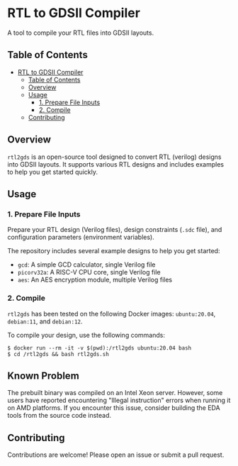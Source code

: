 # RTL to GDSII Compiler

A tool to compile your RTL files into GDSII layouts.

## Table of Contents

- [RTL to GDSII Compiler](#rtl-to-gdsii-compiler)
  - [Table of Contents](#table-of-contents)
  - [Overview](#overview)
  - [Usage](#usage)
    - [1. Prepare File Inputs](#1-prepare-file-inputs)
    - [2. Compile](#2-compile)
  - [Contributing](#contributing)

## Overview

`rtl2gds` is an open-source tool designed to convert RTL (verilog) designs into GDSII layouts. It supports various RTL designs and includes examples to help you get started quickly.

## Usage

### 1. Prepare File Inputs

Prepare your RTL design (Verilog files), design constraints (`.sdc` file), and configuration parameters (environment variables).

The repository includes several example designs to help you get started:

- `gcd`: A simple GCD calculator, single Verilog file
- `picorv32a`: A RISC-V CPU core, single Verilog file
- `aes`: An AES encryption module, multiple Verilog files

### 2. Compile

`rtl2gds` has been tested on the following Docker images: `ubuntu:20.04`, `debian:11`, and `debian:12`.

To compile your design, use the following commands:

```shell
$ docker run --rm -it -v $(pwd):/rtl2gds ubuntu:20.04 bash
$ cd /rtl2gds && bash rtl2gds.sh
```

## Known Problem

The prebuilt binary was compiled on an Intel Xeon server. However, some users have reported encountering "Illegal instruction" errors when running it on AMD platforms. If you encounter this issue, consider building the EDA tools from the source code instead.

## Contributing

Contributions are welcome! Please open an issue or submit a pull request.
